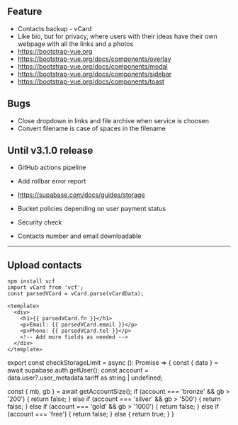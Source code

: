 ## Feature

- Contacts backup - vCard
- Like bio, but for privacy, where users with their ideas have their own webpage with all the links and a photos
- https://bootstrap-vue.org
- https://bootstrap-vue.org/docs/components/overlay
- https://bootstrap-vue.org/docs/components/modal
- https://bootstrap-vue.org/docs/components/sidebar
- https://bootstrap-vue.org/docs/components/toast

## Bugs

- Close dropdown in links and file archive when service is choosen
- Convert filename is case of spaces in the filename

## Until v3.1.0 release

- GitHub actions pipeline

- Add rollbar error report

- https://supabase.com/docs/guides/storage

- Bucket policies depending on user payment status

- Security check

- Contacts number and email downloadable

---

## Upload contacts

```
npm install vcf
import vCard from 'vcf';
const parsedVCard = vCard.parse(vCardData);

<template>
  <div>
    <h1>{{ parsedVCard.fn }}</h1>
    <p>Email: {{ parsedVCard.email }}</p>
    <p>Phone: {{ parsedVCard.tel }}</p>
    <!-- Add more fields as needed -->
  </div>
</template>
```

export const checkStorageLimit = async (): Promise<boolean> => {
const { data } = await supabase.auth.getUser();
const account = data.user?.user_metadata.tariff as string | undefined;

const { mb, gb } = await getAccountSize();
if (account === 'bronze' && gb > '200') {
return false;
} else if (account === 'silver' && gb > '500') {
return false;
} else if (account === 'gold' && gb > '1000') {
return false;
} else if (account === 'free') {
return false;
} else {
return true;
}
}
